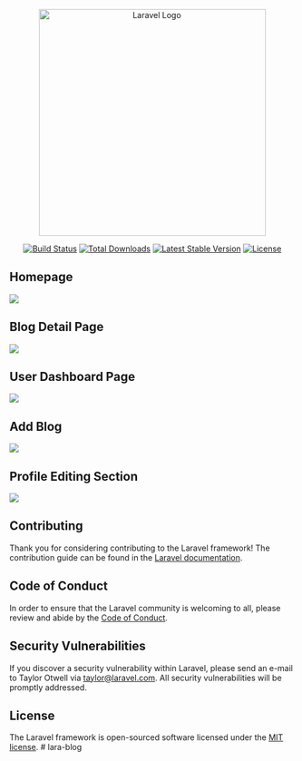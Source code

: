 <p align="center"><a href="https://laravel.com" target="_blank"><img src="https://raw.githubusercontent.com/laravel/art/master/logo-lockup/5%20SVG/2%20CMYK/1%20Full%20Color/laravel-logolockup-cmyk-red.svg" width="400" alt="Laravel Logo"></a></p>



<p align="center">
<a href="https://github.com/laravel/framework/actions"><img src="https://github.com/laravel/framework/workflows/tests/badge.svg" alt="Build Status"></a>
<a href="https://packagist.org/packages/laravel/framework"><img src="https://img.shields.io/packagist/dt/laravel/framework" alt="Total Downloads"></a>
<a href="https://packagist.org/packages/laravel/framework"><img src="https://img.shields.io/packagist/v/laravel/framework" alt="Latest Stable Version"></a>
<a href="https://packagist.org/packages/laravel/framework"><img src="https://img.shields.io/packagist/l/laravel/framework" alt="License"></a>
</p>



## Homepage
<img src="https://github.com/Obaidur1/lara-blog/assets/54591088/ba9040b7-9b22-4cdd-84a3-426e2eb06def"></img>




## Blog Detail Page
<img src="https://github.com/Obaidur1/lara-blog/assets/54591088/f2a19766-cd8a-4cc7-8022-472ccb3d46f6"></img>




## User Dashboard Page
<img src="https://github.com/Obaidur1/lara-blog/assets/54591088/cd9ea397-e431-413b-8d64-b138a6e4750d"></img>




## Add Blog
<img src="https://github.com/Obaidur1/lara-blog/assets/54591088/5c55a3f5-6bcb-4d0e-9988-33289c347de8"></img>




## Profile Editing Section
<img src="https://github.com/Obaidur1/lara-blog/assets/54591088/c68ddd2e-bc05-4335-b13b-89238579106a"></img>




## Contributing

Thank you for considering contributing to the Laravel framework! The contribution guide can be found in the [Laravel documentation](https://laravel.com/docs/contributions).

## Code of Conduct

In order to ensure that the Laravel community is welcoming to all, please review and abide by the [Code of Conduct](https://laravel.com/docs/contributions#code-of-conduct).

## Security Vulnerabilities

If you discover a security vulnerability within Laravel, please send an e-mail to Taylor Otwell via [taylor@laravel.com](mailto:taylor@laravel.com). All security vulnerabilities will be promptly addressed.

## License

The Laravel framework is open-sourced software licensed under the [MIT license](https://opensource.org/licenses/MIT).
#   l a r a - b l o g 
 
 

